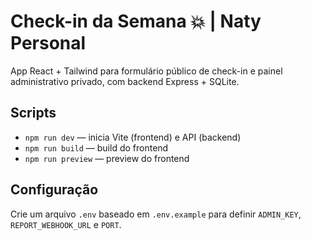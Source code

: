 # Check-in da Semana 💥 | Naty Personal

App React + Tailwind para formulário público de check-in e painel administrativo privado, com backend Express + SQLite.

## Scripts

- `npm run dev` — inicia Vite (frontend) e API (backend)
- `npm run build` — build do frontend
- `npm run preview` — preview do frontend

## Configuração

Crie um arquivo `.env` baseado em `.env.example` para definir `ADMIN_KEY`, `REPORT_WEBHOOK_URL` e `PORT`.
